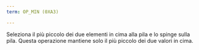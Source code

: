 ```yaml
---
term: OP_MIN (0XA3)

---
```

Seleziona il più piccolo dei due elementi in cima alla pila e lo spinge sulla pila. Questa operazione mantiene solo il più piccolo dei due valori in cima.
